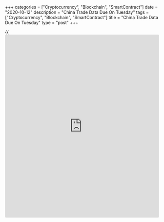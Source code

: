 +++
categories = ["Cryptocurrency", "Blockchain", "SmartContract"]
date = "2020-10-12"
description = "China Trade Data Due On Tuesday"
tags = ["Cryptocurrency", "Blockchain", "SmartContract"]
title = "China Trade Data Due On Tuesday"
type = "post"
+++

{{<iframe id="large-banner" src="https://www.bounty.group/#slide=7.0" width="100%" height="600" scrolling="no" style="border: 0px solid rgb(216, 221, 230); border-radius: 3px;">}}

China will on Tuesday release September figures for imports, exports and
trade balance, headlining a modest day for Asia-Pacific economic
activity.

Imports are expected to add 0.2 percent on year after losing 2.1 percent
in August. Exports are called higher by an annual 10.0 percent after
rising 9.5 percent in the previous month. The trade surplus is pegged at
$59.98 billion, up from $58.93 billion a month earlier.

New Zealand will see September numbers for electronic retail card
spending and food inflation. In August, card spending sank 7.9 percent
on month and 0.8 percent on year, while food prices were up an annual
4.2 percent.

The central bank in Indonesia will conclude its monetary [policy](https://www.fintechee.com/policy/) meeting
and then announce its decision on interest rates. The bank is widely
expected to keep its benchmark lending rate steady at 4.00 percent.

Finally, the [markets][1] in Thailand are closed on Tuesday in
observance of King Bhumibol Memorial Day.

For comments and feedback [contact](https://www.playgroundfx.com/contact/): editorial@rtt[news](https://www.letsplayfx.com/blog/forex-news-website/).com

[Economic News][2]

 **What parts of the world are seeing the best (and worst) economic
performances lately? Click[here][3] to check out our [Econ Scorecard][3]
and find out! See up-to-the-moment [ranking](https://www.playgroundfx.com/blog/crypto-exchange-ranking/)s for the best and worst
performers in [GDP][4], [unemployment rate][5], [inflation][3] and much
more.**

   1. www.rtt[news](https://www.letsplayfx.com/blog/forex-news-website/).com/Content/Markets.aspx
   2. www.rtt[news](https://www.letsplayfx.com/blog/forex-news-website/).com/Content/EconomicNews.aspx
   3. www.rtt[news](https://www.letsplayfx.com/blog/forex-news-website/).com/economic-scorecard/world-rank/CPI/highest-performance.aspx
   4. www.rtt[news](https://www.letsplayfx.com/blog/forex-news-website/).com/economic-scorecard/world-rank/GDP/highest-performance.aspx
   5. www.rtt[news](https://www.letsplayfx.com/blog/forex-news-website/).com/economic-scorecard/world-rank/unemployment-rate/lowest-performance.aspx